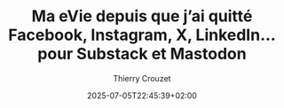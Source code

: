 ---
layout: post
title: "Ma eVie depuis que j’ai quitté Facebook, Instagram, X, LinkedIn… pour Substack et Mastodon"
link: https://tcrouzet.com/2025/07/04/ma-evie-3-0/
author: "Thierry Crouzet"
published_date: "04/07/2025"
description: ""
language: "fr"
categories: "Liens"
tags: "réseau-social"
og-tags: "réseau-social"
date: "2025-07-05T22:45:39+02:00"
permalink: /:categories/:year/:month/:day/:title/
---